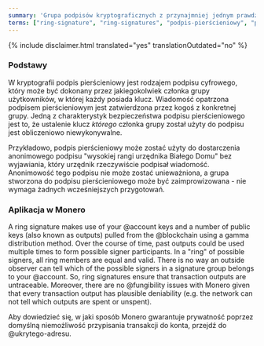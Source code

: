 ```yaml
---
summary: 'Grupa podpisów kryptograficznych z przynajmniej jednym prawdziwym uczestnikiem, bez możliwości rozróżnienia, kto w danej grupie nim jest, ponieważ wszystkie podpisy figurują jako ważne'
terms: ["ring-signature", "ring-signatures", "podpis-pierścieniowy", "podpisem-pierścieniowym", "podpisu-pierścieniowego", "podpisie-pierścieniowym"]
---
```


{% include disclaimer.html translated="yes" translationOutdated="no" %}

### Podstawy

W kryptografii podpis pierścieniowy jest rodzajem podpisu cyfrowego, który
może być dokonany przez jakiegokolwiek członka grupy użytkowników, w której
każdy posiada klucz. Wiadomość opatrzona podpisem pierścieniowym jest
zatwierdzona przez kogoś z konkretnej grupy. Jedną z charakterystyk
bezpieczeństwa podpisu pierścieniowego jest to, że ustalenie klucz *którego*
członka grupy został użyty do podpisu jest obliczeniowo niewykonywalne.

Przykładowo, podpis pierścieniowy może zostać użyty do dostarczenia
anonimowego podpisu "wysokiej rangi urzędnika Białego Domu" bez wyjawiania,
który urzędnik rzeczywiście podpisał wiadomość. Anonimowość tego podpisu nie
może zostać unieważniona, a grupa stworzona do podpisu pierścieniowego może
być zaimprowizowana - nie wymaga żadnych wcześniejszych przygotowań.

### Aplikacja w Monero

A ring signature makes use of your @account keys and a number of public keys
(also known as outputs) pulled from the @blockchain using a gamma
distribution method. Over the course of time, past outputs could be used
multiple times to form possible signer participants. In a "ring" of possible
signers, all ring members are equal and valid. There is no way an outside
observer can tell which of the possible signers in a signature group belongs
to your @account. So, ring signatures ensure that transaction outputs are
untraceable. Moreover, there are no @fungibility issues with Monero given
that every transaction output has plausible deniability (e.g. the network
can not tell which outputs are spent or unspent).

Aby dowiedzieć się, w jaki sposób Monero gwarantuje prywatność poprzez
domyślną niemożliwość przypisania transakcji do konta, przejdź do
@ukrytego-adresu.
